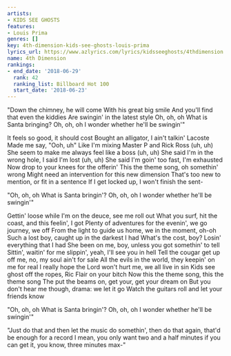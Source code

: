 ```yaml
---
artists:
- KIDS SEE GHOSTS
features:
- Louis Prima
genres: []
key: 4th-dimension-kids-see-ghosts-louis-prima
lyrics_url: https://www.azlyrics.com/lyrics/kidsseeghosts/4thdimension.html
name: 4th Dimension
rankings:
- end_date: '2018-06-29'
  rank: 42
  ranking_list: Billboard Hot 100
  start_date: '2018-06-23'
---
```

"Down the chimney, he will come
With his great big smile
And you'll find that even the kiddies
Are swingin' in the latest style
Oh, oh, oh
What is Santa bringing?
Oh, oh, oh
I wonder whether he'll be swingin'"

It feels so good, it should cost
Bought an alligator, I ain't talkin' Lacoste
Made me say, "Ooh, uh"
Like I'm mixing Master P and Rick Ross (uh, uh)
She seem to make me always feel like a boss (uh, uh)
She said I'm in the wrong hole, I said I'm lost (uh, uh)
She said I'm goin' too fast, I'm exhausted
Now drop to your knees for the offerin'
This the theme song, oh somethin' wrong
Might need an intervention for this new dimension
That's too new to mention, or fit in a sentence
If I get locked up, I won't finish the sent-

"Oh, oh, oh
What is Santa bringin'?
Oh, oh, oh
I wonder whether he'll be swingin'"

Gettin' loose while I'm on the deuce, see me roll out
What you surf, hit the coast, and this feelin', I got
Plenty of adventures for the evenin', we go journey, we off
From the light to guide us home, we in the moment, oh-oh
Such a lost boy, caught up in the darkest I had
What's the cost, boy? Losin' everything that I had
She been on me, boy, unless you got somethin' to tell
Sittin', waitin' for me slippin', yeah, I'll see you in hell
Tell the cougar get up off me, no, my soul ain't for sale
All the evils in the world, they keepin' on me for real
I really hope the Lord won't hurt me, we all live in sin
Kids see ghost off the ropes, Ric Flair on your bitch
Now this the theme song, this the theme song
The put the beams on, get your, get your dream on
But you don't hear me though, drama: we let it go
Watch the guitars roll and let your friends know

"Oh, oh, oh
What is Santa bringin'?
Oh, oh, oh
I wonder whether he'll be swingin'"

"Just do that and then let the music do somethin', then do that again, that'd be enough for a record
I mean, you only want two and a half minutes if you can get it, you know, three minutes max-"



